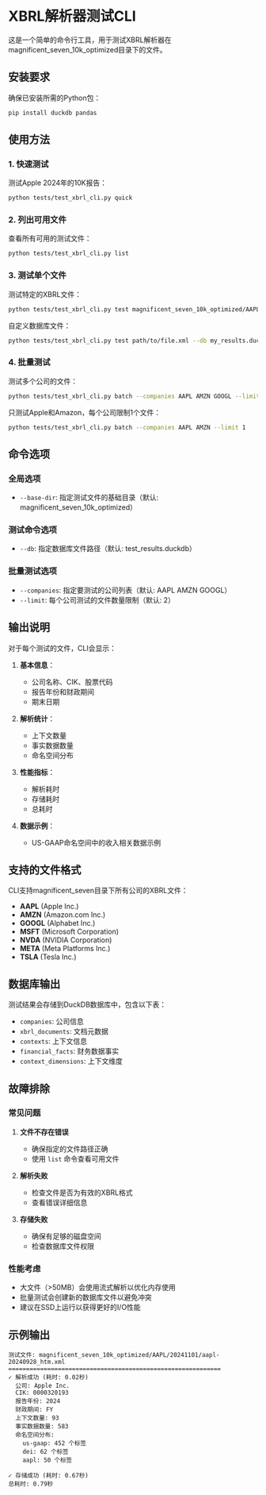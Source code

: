 # XBRL解析器测试CLI

这是一个简单的命令行工具，用于测试XBRL解析器在magnificent_seven_10k_optimized目录下的文件。

## 安装要求

确保已安装所需的Python包：
```bash
pip install duckdb pandas
```

## 使用方法

### 1. 快速测试
测试Apple 2024年的10K报告：
```bash
python tests/test_xbrl_cli.py quick
```

### 2. 列出可用文件
查看所有可用的测试文件：
```bash
python tests/test_xbrl_cli.py list
```

### 3. 测试单个文件
测试特定的XBRL文件：
```bash
python tests/test_xbrl_cli.py test magnificent_seven_10k_optimized/AAPL/20241101/aapl-20240928_htm.xml
```

自定义数据库文件：
```bash
python tests/test_xbrl_cli.py test path/to/file.xml --db my_results.duckdb
```

### 4. 批量测试
测试多个公司的文件：
```bash
python tests/test_xbrl_cli.py batch --companies AAPL AMZN GOOGL --limit 2
```

只测试Apple和Amazon，每个公司限制1个文件：
```bash
python tests/test_xbrl_cli.py batch --companies AAPL AMZN --limit 1
```

## 命令选项

### 全局选项
- `--base-dir`: 指定测试文件的基础目录（默认: magnificent_seven_10k_optimized）

### 测试命令选项
- `--db`: 指定数据库文件路径（默认: test_results.duckdb）

### 批量测试选项
- `--companies`: 指定要测试的公司列表（默认: AAPL AMZN GOOGL）
- `--limit`: 每个公司测试的文件数量限制（默认: 2）

## 输出说明

对于每个测试的文件，CLI会显示：

1. **基本信息**：
   - 公司名称、CIK、股票代码
   - 报告年份和财政期间
   - 期末日期

2. **解析统计**：
   - 上下文数量
   - 事实数据数量
   - 命名空间分布

3. **性能指标**：
   - 解析耗时
   - 存储耗时
   - 总耗时

4. **数据示例**：
   - US-GAAP命名空间中的收入相关数据示例

## 支持的文件格式

CLI支持magnificent_seven目录下所有公司的XBRL文件：
- **AAPL** (Apple Inc.)
- **AMZN** (Amazon.com Inc.)
- **GOOGL** (Alphabet Inc.)
- **MSFT** (Microsoft Corporation)
- **NVDA** (NVIDIA Corporation)
- **META** (Meta Platforms Inc.)
- **TSLA** (Tesla Inc.)

## 数据库输出

测试结果会存储到DuckDB数据库中，包含以下表：
- `companies`: 公司信息
- `xbrl_documents`: 文档元数据
- `contexts`: 上下文信息
- `financial_facts`: 财务数据事实
- `context_dimensions`: 上下文维度

## 故障排除

### 常见问题

1. **文件不存在错误**
   - 确保指定的文件路径正确
   - 使用 `list` 命令查看可用文件

2. **解析失败**
   - 检查文件是否为有效的XBRL格式
   - 查看错误详细信息

3. **存储失败**
   - 确保有足够的磁盘空间
   - 检查数据库文件权限

### 性能考虑

- 大文件（>50MB）会使用流式解析以优化内存使用
- 批量测试会创建新的数据库文件以避免冲突
- 建议在SSD上运行以获得更好的I/O性能

## 示例输出

```
测试文件: magnificent_seven_10k_optimized/AAPL/20241101/aapl-20240928_htm.xml
============================================================
✓ 解析成功 (耗时: 0.02秒)
  公司: Apple Inc.
  CIK: 0000320193
  报告年份: 2024
  财政期间: FY
  上下文数量: 93
  事实数据数量: 583
  命名空间分布:
    us-gaap: 452 个标签
    dei: 62 个标签
    aapl: 50 个标签

✓ 存储成功 (耗时: 0.67秒)
总耗时: 0.79秒
```
